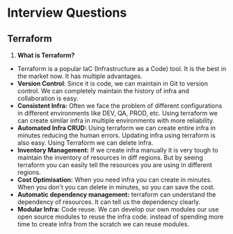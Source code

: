 # Interview Questions

## Terraform

1. **What is Terraform?**

- Terraform is a popular IaC (Infrastructure as a Code) tool. It is the best in the market now. It has multiple advantages.
- **Version Control**:
Since it is code, we can maintain in Git to version control. We can completely maintain the history of infra and collaboration is easy.
- **Consistent Infra:**
Often we face the problem of different configurations in different environments like DEV, QA, PROD, etc. Using terraform we can create similar infra in multiple environments with more reliability.
- **Automated Infra CRUD:**
Using terraform we can create entire infra in minutes reducing the human errors. Updating infra using terraform is also easy. Using Terraform we can delete infra.
- **Inventory Management:**
If we create infra manually it is very tough to maintain the inventory of resources in diff regions. But by seeing terraform you can easily tell the resources you are using in different regions.
- **Cost Optimisation:**
When you need infra you can create in minutes. When you don't you can delete in minutes, so you can save the cost.
- **Automatic dependency management:**
terraform can understand the dependency of resources. It can tell us the dependency clearly.
- **Modular Infra:**
Code reuse. We can develop our own modules our use open source modules to reuse the infra code. instead of spending more time to create infra from the scratch we can reuse modules.
